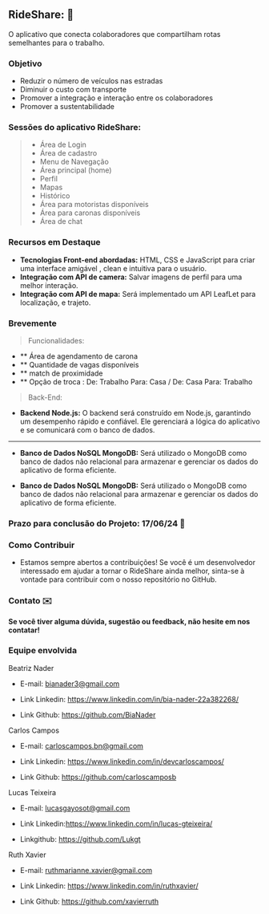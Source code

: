  ## RideShare: 🚗
  O aplicativo que conecta colaboradores que compartilham rotas semelhantes para o trabalho. 


### Objetivo
 * Reduzir o número de veículos nas estradas
 * Diminuir o custo com transporte
 * Promover a integração e interação entre os colaboradores
 * Promover a sustentabilidade




### Sessões do aplicativo RideShare:

> * Área de Login
> * Área de cadastro
> * Menu de Navegação
> * Área principal (home)
> * Perfil
> * Mapas
> * Histórico 
> * Área para motoristas disponíveis
> * Área para caronas disponíveis  
> * Área de chat



### Recursos em Destaque

* **Tecnologias Front-end abordadas:** HTML, CSS e JavaScript para criar uma interface amigável , clean e intuitiva para o usuário.
* **Integração com API de camera:** Salvar imagens de perfil para uma melhor interação.
* **Integração com API de mapa:** Será implementado um API LeafLet para localização, e trajeto.



### Brevemente 
>Funcionalidades:
* ** Área de agendamento de carona
* ** Quantidade de vagas disponíveis
* ** match de proximidade
* ** Opção de troca : De: Trabalho Para: Casa / De: Casa Para: Trabalho
  


>Back-End:
* **Backend Node.js:** O backend será construído em Node.js, garantindo um desempenho rápido e confiável. Ele gerenciará a lógica do aplicativo e se comunicará com o banco de dados.
---
* **Banco de Dados NoSQL MongoDB:** Será utilizado o MongoDB como banco de dados não relacional para armazenar e gerenciar os dados do aplicativo de forma eficiente.

* **Banco de Dados NoSQL MongoDB:** Será utilizado o MongoDB como banco de dados não relacional para armazenar e gerenciar os dados do aplicativo de forma eficiente.


### Prazo para conclusão do Projeto: 17/06/24 📆


### Como Contribuir
* Estamos sempre abertos a contribuições! Se você é um desenvolvedor interessado em ajudar a tornar o RideShare ainda melhor, sinta-se à vontade para contribuir com o nosso repositório no GitHub.


### Contato ✉️
**Se você tiver alguma dúvida, sugestão ou feedback, não hesite em nos contatar!**

### Equipe envolvida

Beatriz Nader 
* E-mail: bianader3@gmail.com

* Link Linkedin: https://www.linkedin.com/in/bia-nader-22a382268/

* Link Github: https://github.com/BiaNader

Carlos Campos 
* E-mail: carloscampos.bn@gmail.com

* Link Linkedin: https://www.linkedin.com/in/devcarloscampos/

* Link Github: https://github.com/carloscamposb


Lucas Teixeira
* E-mail: lucasgayosot@gmail.com

* Link Linkedin:https://www.linkedin.com/in/lucas-gteixeira/

* Linkgithub: https://github.com/Lukgt


Ruth Xavier
* E-mail: ruthmarianne.xavier@gmail.com

* Link Linkedin: https://www.linkedin.com/in/ruthxavier/

* Link Github: https://github.com/xavierruth 

